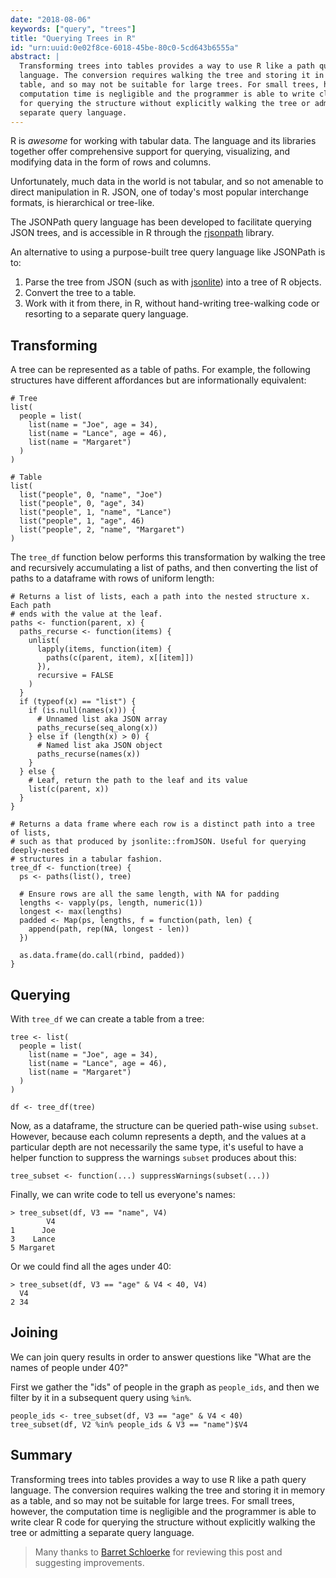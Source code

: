 ```yaml
---
date: "2018-08-06"
keywords: ["query", "trees"]
title: "Querying Trees in R"
id: "urn:uuid:0e02f8ce-6018-45be-80c0-5cd643b6555a"
abstract: |
  Transforming trees into tables provides a way to use R like a path query
  language. The conversion requires walking the tree and storing it in memory as a
  table, and so may not be suitable for large trees. For small trees, however, the
  computation time is negligible and the programmer is able to write clear R code
  for querying the structure without explicitly walking the tree or admitting a
  separate query language.
---
```


R is *awesome* for working with tabular data. The language and its libraries
together offer comprehensive support for querying, visualizing, and modifying
data in the form of rows and columns.

Unfortunately, much data in the world is not tabular, and so not amenable to
direct manipulation in R. JSON, one of today's most popular interchange formats,
is hierarchical or tree-like.

The JSONPath query language has been developed to facilitate querying JSON
trees, and is accessible in R through the [rjsonpath][rjsonpath] library.

An alternative to using a purpose-built tree query language like JSONPath is to:

1. Parse the tree from JSON (such as with [jsonlite][jsonlite]) into a tree of R objects.
1. Convert the tree to a table.
1. Work with it from there, in R, without hand-writing tree-walking code or resorting to a separate query language.

## Transforming

A tree can be represented as a table of paths. For example, the following
structures have different affordances but are informationally equivalent:

~~~{.r}
# Tree
list(
  people = list(
    list(name = "Joe", age = 34),
    list(name = "Lance", age = 46),
    list(name = "Margaret")
  )
)

# Table
list(
  list("people", 0, "name", "Joe")
  list("people", 0, "age", 34)
  list("people", 1, "name", "Lance")
  list("people", 1, "age", 46)
  list("people", 2, "name", "Margaret")
)
~~~

The `tree_df` function below performs this transformation by walking the tree
and recursively accumulating a list of paths, and then converting the list of
paths to a dataframe with rows of uniform length:

~~~{.r}
# Returns a list of lists, each a path into the nested structure x. Each path
# ends with the value at the leaf.
paths <- function(parent, x) {
  paths_recurse <- function(items) {
    unlist(
      lapply(items, function(item) {
        paths(c(parent, item), x[[item]])
      }),
      recursive = FALSE
    )
  }
  if (typeof(x) == "list") {
    if (is.null(names(x))) {
      # Unnamed list aka JSON array
      paths_recurse(seq_along(x))
    } else if (length(x) > 0) {
      # Named list aka JSON object
      paths_recurse(names(x))
    }
  } else {
    # Leaf, return the path to the leaf and its value
    list(c(parent, x))
  }
}

# Returns a data frame where each row is a distinct path into a tree of lists,
# such as that produced by jsonlite::fromJSON. Useful for querying deeply-nested
# structures in a tabular fashion.
tree_df <- function(tree) {
  ps <- paths(list(), tree)

  # Ensure rows are all the same length, with NA for padding
  lengths <- vapply(ps, length, numeric(1))
  longest <- max(lengths)
  padded <- Map(ps, lengths, f = function(path, len) {
    append(path, rep(NA, longest - len))
  })

  as.data.frame(do.call(rbind, padded))
}
~~~

## Querying

With `tree_df` we can create a table from a tree:

~~~{.r}
tree <- list(
  people = list(
    list(name = "Joe", age = 34),
    list(name = "Lance", age = 46),
    list(name = "Margaret")
  )
)
 
df <- tree_df(tree)
~~~

Now, as a dataframe, the structure can be queried path-wise using `subset`.
However, because each column represents a depth, and the values at a particular
depth are not necessarily the same type, it's useful to have a helper function
to suppress the warnings `subset` produces about this:

~~~{.r}
tree_subset <- function(...) suppressWarnings(subset(...))
~~~

Finally, we can write code to tell us everyone's names:

~~~{.r}
> tree_subset(df, V3 == "name", V4)
        V4
1      Joe
3    Lance
5 Margaret
~~~

Or we could find all the ages under 40:

~~~{.r}
> tree_subset(df, V3 == "age" & V4 < 40, V4)
  V4
2 34
~~~

## Joining

We can join query results in order to answer questions like "What are the names
of people under 40?"

First we gather the "ids" of people in the graph as `people_ids`, and then we
filter by it in a subsequent query using `%in%`.

~~~{.r}
people_ids <- tree_subset(df, V3 == "age" & V4 < 40)
tree_subset(df, V2 %in% people_ids & V3 == "name")$V4
~~~

## Summary

Transforming trees into tables provides a way to use R like a path query
language. The conversion requires walking the tree and storing it in memory as a
table, and so may not be suitable for large trees. For small trees, however, the
computation time is negligible and the programmer is able to write clear R code
for querying the structure without explicitly walking the tree or admitting a
separate query language.

> Many thanks to [Barret Schloerke](http://schloerke.com/) for reviewing this
> post and suggesting improvements.

[rjsonpath]: https://github.com/blmoore/rjsonpath
[jsonlite]: https://cran.r-project.org/web/packages/jsonlite/vignettes/json-aaquickstart.html
